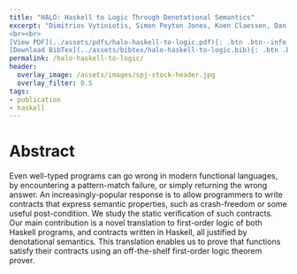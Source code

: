 ```yaml
---
title: "HALO: Haskell to Logic Through Denotational Semantics"
excerpt: "Dimitrios Vytiniotis, Simon Peyton Jones, Koen Claessen, Dan Rosén <br><br> Published in <em>Proceedings of the 40th Annual ACM SIGPLAN-SIGACT Symposium on Principles of Programming Languages</em> by ACM
<br><br>
[View PDF](../assets/pdfs/halo-haskell-to-logic.pdf){: .btn .btn--info ..btn--large}
[Download BibTex](../assets/bibtex/halo-haskell-to-logic.bib){: .btn .btn--info ..btn--large}"
permalink: /halo-haskell-to-logic/
header:
  overlay_image: /assets/images/spj-stock-header.jpg
  overlay_filter: 0.5
tags:
- publication
- haskell
---
```



# Abstract
Even well-typed programs can go wrong in modern functional languages, by encountering a pattern-match failure, or simply returning the wrong answer. An increasingly-popular response is to allow programmers to write contracts that express semantic properties, such as crash-freedom or some useful post-condition. We study the static verification of such contracts. Our main contribution is a novel translation to first-order logic of both Haskell programs, and contracts written in Haskell, all justified by denotational semantics. This translation enables us to prove that functions satisfy their contracts using an off-the-shelf first-order logic theorem prover.
